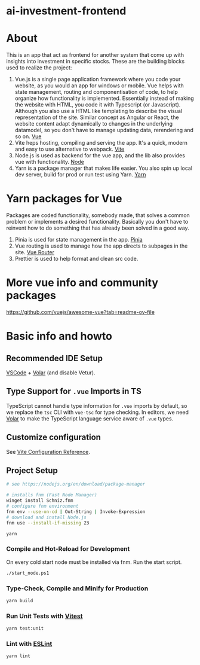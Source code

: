 # ai-investment-frontend

# About

This is an app that act as frontend for another system that come up with insights into investment in specific stocks.
These are the building blocks used to realize the project:

1. Vue.js is a single page application framework where you code your website, as you would an app for windows or mobile. Vue helps with state management, routing and componentisation of code, to help organize how functionality is implemented. Essentially instead of making the website with HTML, you code it with Typescript (or Javascript). Although you also use a HTML like templating to describe the visual representation of the site. Similar concept as Angular or React, the website content adapt dynamically to changes in the underlying datamodel, so you don't have to manage updating data, rerendering and so on. [Vue](https://vuejs.org/)
1. Vite heps hosting, compiling and serving the app. It's a quick, modern and easy to use alternative to webpack. [Vite](https://vite.dev/)
1. Node.js is used as backend for the vue app, and the lib also provides vue with functionality. [Node](https://nodejs.org/en)
1. Yarn is a package manager that makes life easier. You also spin up local dev server, build for prod or run test using Yarn. [Yarn](https://yarnpkg.com/)

# Yarn packages for Vue

Packages are coded functionality, somebody made, that solves a common problem or implements a desired functionality. Basically you don't have to reinvent how to do something that has already been solved in a good way.

1. Pinia is used for state management in the app. [Pinia](https://pinia.vuejs.org/)
1. Vue routing is used to manage how the app directs to subpages in the site. [Vue Router](https://router.vuejs.org/)
1. Prettier is used to help format and clean src code.

# More vue info and community packages

https://github.com/vuejs/awesome-vue?tab=readme-ov-file

# Basic info and howto

## Recommended IDE Setup

[VSCode](https://code.visualstudio.com/) + [Volar](https://marketplace.visualstudio.com/items?itemName=Vue.volar) (and disable Vetur).

## Type Support for `.vue` Imports in TS

TypeScript cannot handle type information for `.vue` imports by default, so we replace the `tsc` CLI with `vue-tsc` for type checking. In editors, we need [Volar](https://marketplace.visualstudio.com/items?itemName=Vue.volar) to make the TypeScript language service aware of `.vue` types.

## Customize configuration

See [Vite Configuration Reference](https://vite.dev/config/).

## Project Setup

```sh
# see https://nodejs.org/en/download/package-manager

# installs fnm (Fast Node Manager)
winget install Schniz.fnm
# configure fnm environment
fnm env --use-on-cd | Out-String | Invoke-Expression
# download and install Node.js
fnm use --install-if-missing 23

yarn
```

### Compile and Hot-Reload for Development

On every cold start node must be installed via fnm. Run the start script.

```sh
./start_node.ps1
```

### Type-Check, Compile and Minify for Production

```sh
yarn build
```

### Run Unit Tests with [Vitest](https://vitest.dev/)

```sh
yarn test:unit
```

### Lint with [ESLint](https://eslint.org/)

```sh
yarn lint
```
